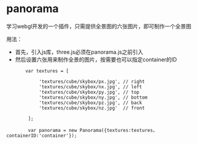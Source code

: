 # panorama
学习webgl开发的一个插件，只需提供全景图的六张图片，即可制作一个全景图

用法：
*    首先，引入js库，three.js必须在panorama.js之前引入
     		<script src="js/three.js"></script>
		<script src="js/panorama.js"></script>
*    然后设置六张用来制作全景的图片，按需要也可以指定container的ID
```
       var textures = [

			'textures/cube/skybox/px.jpg', // right
			'textures/cube/skybox/nx.jpg', // left
			'textures/cube/skybox/py.jpg', // top
			'textures/cube/skybox/ny.jpg', // bottom
			'textures/cube/skybox/pz.jpg', // back
			'textures/cube/skybox/nz.jpg'  // front

		];

		var panorama = new Panorama({textures:textures，containerID:'container'});
```
